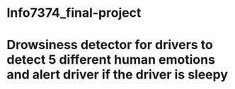 # Info7374_final-project
# Drowsiness detector for drivers to detect 5 different human emotions and alert driver if the driver is sleepy
